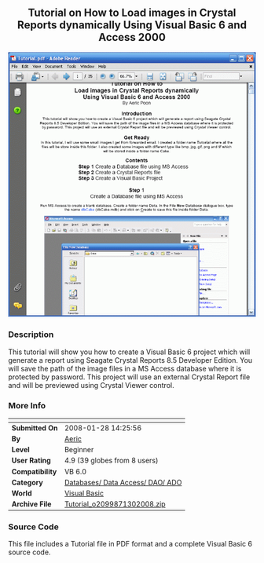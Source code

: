 ﻿<div align="center">

## Tutorial on How to Load images in Crystal Reports dynamically Using Visual Basic 6 and Access 2000

<img src="PIC20081281759133.GIF">
</div>

### Description

This tutorial will show you how to create a Visual Basic 6 project which will generate a report using Seagate Crystal Reports 8.5 Developer Edition. You will save the path of the image files in a MS Access database where it is protected by password. This project will use an external Crystal Report file and will be previewed using Crystal Viewer control.
 
### More Info
 


<span>             |<span>
---                |---
**Submitted On**   |2008-01-28 14:25:56
**By**             |[Aeric](https://github.com/Planet-Source-Code/PSCIndex/blob/master/ByAuthor/aeric.md)
**Level**          |Beginner
**User Rating**    |4.9 (39 globes from 8 users)
**Compatibility**  |VB 6\.0
**Category**       |[Databases/ Data Access/ DAO/ ADO](https://github.com/Planet-Source-Code/PSCIndex/blob/master/ByCategory/databases-data-access-dao-ado__1-6.md)
**World**          |[Visual Basic](https://github.com/Planet-Source-Code/PSCIndex/blob/master/ByWorld/visual-basic.md)
**Archive File**   |[Tutorial\_o2099871302008\.zip](https://github.com/Planet-Source-Code/aeric-tutorial-on-how-to-load-images-in-crystal-reports-dynamically-using-visual-basic-6-a__1-70000/archive/master.zip)





### Source Code

This file includes a Tutorial file in PDF format and a complete Visual Basic 6 source code.


